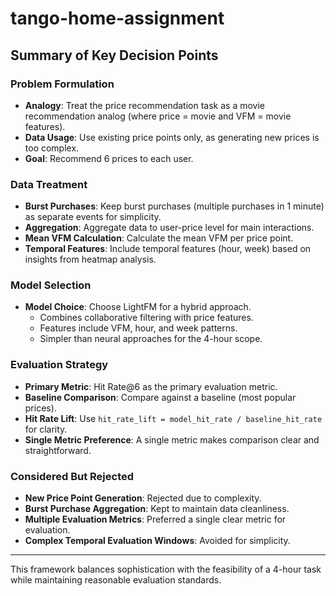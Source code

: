 # tango-home-assignment

## Summary of Key Decision Points

### Problem Formulation
- **Analogy**: Treat the price recommendation task as a movie recommendation analog (where price = movie and VFM = movie features).
- **Data Usage**: Use existing price points only, as generating new prices is too complex.
- **Goal**: Recommend 6 prices to each user.

### Data Treatment
- **Burst Purchases**: Keep burst purchases (multiple purchases in 1 minute) as separate events for simplicity.
- **Aggregation**: Aggregate data to user-price level for main interactions.
- **Mean VFM Calculation**: Calculate the mean VFM per price point.
- **Temporal Features**: Include temporal features (hour, week) based on insights from heatmap analysis.

### Model Selection
- **Model Choice**: Choose LightFM for a hybrid approach.
  - Combines collaborative filtering with price features.
  - Features include VFM, hour, and week patterns.
  - Simpler than neural approaches for the 4-hour scope.

### Evaluation Strategy
- **Primary Metric**: Hit Rate@6 as the primary evaluation metric.
- **Baseline Comparison**: Compare against a baseline (most popular prices).
- **Hit Rate Lift**: Use `hit_rate_lift = model_hit_rate / baseline_hit_rate` for clarity.
- **Single Metric Preference**: A single metric makes comparison clear and straightforward.

### Considered But Rejected
- **New Price Point Generation**: Rejected due to complexity.
- **Burst Purchase Aggregation**: Kept to maintain data cleanliness.
- **Multiple Evaluation Metrics**: Preferred a single clear metric for evaluation.
- **Complex Temporal Evaluation Windows**: Avoided for simplicity.

---

This framework balances sophistication with the feasibility of a 4-hour task while maintaining reasonable evaluation standards.